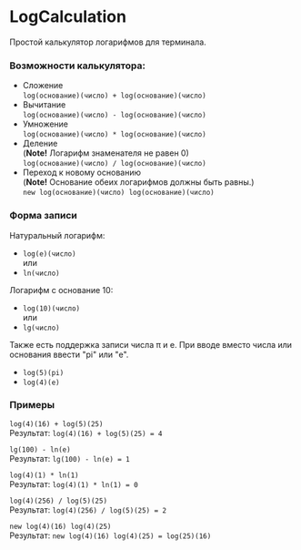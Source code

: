 ﻿# LogCalculation

Простой калькулятор логарифмов для терминала.

### Возможности калькулятора:
* Сложение<br>
`
log(основание)(число) + log(основание)(число)
`
* Вычитание<br>
`
log(основание)(число) - log(основание)(число)
`
* Умножение<br>
`
log(основание)(число) * log(основание)(число)
`
* Деление<br>
(**Note!** Логарифм знаменателя не равен 0)<br>
`
log(основание)(число) / log(основание)(число)
`
* Переход к новому основанию<br>
(**Note!** Основание обеих логарифмов должны быть равны.)<br>
`
new log(основание)(число) log(основание)(число)
`

### Форма записи
Натуральный логарифм:<br>
- `log(e)(число)`<br>
или <br>
- `ln(число)`

Логарифм с основание 10:<br>
- `log(10)(число)`<br>
или <br>
- `lg(число)`
        
Также есть поддержка записи числа π и e. При вводе вместо числа или основания ввести "pi" или "e".<br>
- `log(5)(pi)`<br>
- `log(4)(e)`

### Примеры
`log(4)(16) + log(5)(25)`<br>
Результат: `log(4)(16) + log(5)(25) = 4`<br>

`lg(100) - ln(e)`<br>
Результат: `lg(100) - ln(e) = 1`<br>

`log(4)(1) * ln(1)`<br>
Результат: `log(4)(1) * ln(1) = 0`<br>

`log(4)(256) / log(5)(25)`<br>
Результат: `log(4)(256) / log(5)(25) = 2`<br>

`new log(4)(16) log(4)(25)`<br>
Результат: `new log(4)(16) log(4)(25) = log(25)(16)`<br>

